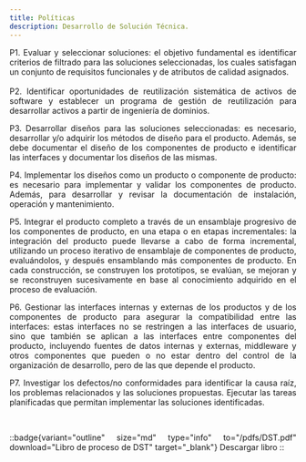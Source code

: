 ```yaml
---
title: Políticas
description: Desarrollo de Solución Técnica.
---
```


<div style="text-align: justify;">
P1. Evaluar y seleccionar soluciones: el objetivo fundamental es identificar criterios de filtrado para las soluciones seleccionadas, los cuales satisfagan un conjunto de requisitos funcionales y de atributos de calidad asignados.
<br><br>
P2. Identificar oportunidades de reutilización sistemática de activos de software y establecer un programa de gestión de reutilización para desarrollar activos a partir de ingeniería de dominios.

P3. Desarrollar diseños para las soluciones seleccionadas: es necesario, desarrollar y/o adquirir los métodos de diseño para el producto. Además, se debe documentar el diseño de los componentes de producto e identificar las interfaces y documentar los diseños de las mismas.

P4. Implementar los diseños como un producto o componente de producto: es necesario para implementar y validar los componentes de producto. Además, para desarrollar y revisar la documentación de instalación, operación y mantenimiento.

P5. Integrar el producto completo a través de un ensamblaje progresivo de los componentes de producto, en una etapa o en etapas incrementales: la integración del producto puede llevarse a cabo de forma incremental, utilizando un proceso iterativo de ensamblaje de componentes de producto, evaluándolos, y después ensamblando más componentes de producto. En cada construcción, se construyen los prototipos, se evalúan, se mejoran y se reconstruyen sucesivamente en base al conocimiento adquirido en el proceso de evaluación.

P6. Gestionar las interfaces internas y externas de los productos y de los componentes de producto para asegurar la compatibilidad entre las interfaces: estas interfaces no se restringen a las interfaces de usuario, sino que también se aplican a las interfaces entre componentes del producto, incluyendo fuentes de datos internas y externas, middleware y otros componentes que pueden o no estar dentro del control de la organización de desarrollo, pero de las que depende el producto.

P7. Investigar los defectos/no conformidades para identificar la causa raíz, los problemas relacionados y las soluciones propuestas. Ejecutar las tareas planificadas que permitan implementar las soluciones identificadas.

<br>

::badge{variant="outline" size="md" type="info" to="/pdfs/DST.pdf" download="Libro de proceso de DST" target="_blank"}
Descargar libro
::
</div>
